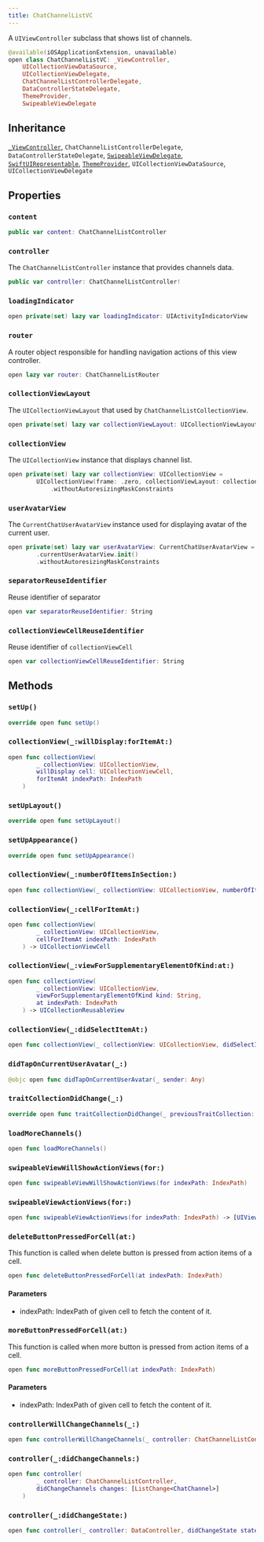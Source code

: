 ```yaml
---
title: ChatChannelListVC
---
```


A `UIViewController` subclass  that shows list of channels.

``` swift
@available(iOSApplicationExtension, unavailable)
open class ChatChannelListVC: _ViewController,
    UICollectionViewDataSource,
    UICollectionViewDelegate,
    ChatChannelListControllerDelegate,
    DataControllerStateDelegate,
    ThemeProvider,
    SwipeableViewDelegate 
```

## Inheritance

[`_ViewController`](../../common-views/_view-controller), `ChatChannelListControllerDelegate`, `DataControllerStateDelegate`, [`SwipeableViewDelegate`](../swipeable-view-delegate), [`SwiftUIRepresentable`](../../common-views/swift-ui-representable), [`ThemeProvider`](../../utils/theme-provider), `UICollectionViewDataSource`, `UICollectionViewDelegate`

## Properties

### `content`

``` swift
public var content: ChatChannelListController 
```

### `controller`

The `ChatChannelListController` instance that provides channels data.

``` swift
public var controller: ChatChannelListController!
```

### `loadingIndicator`

``` swift
open private(set) lazy var loadingIndicator: UIActivityIndicatorView 
```

### `router`

A router object responsible for handling navigation actions of this view controller.

``` swift
open lazy var router: ChatChannelListRouter 
```

### `collectionViewLayout`

The `UICollectionViewLayout` that used by `ChatChannelListCollectionView`.

``` swift
open private(set) lazy var collectionViewLayout: UICollectionViewLayout 
```

### `collectionView`

The `UICollectionView` instance that displays channel list.

``` swift
open private(set) lazy var collectionView: UICollectionView =
        UICollectionView(frame: .zero, collectionViewLayout: collectionViewLayout)
            .withoutAutoresizingMaskConstraints
```

### `userAvatarView`

The `CurrentChatUserAvatarView` instance used for displaying avatar of the current user.

``` swift
open private(set) lazy var userAvatarView: CurrentChatUserAvatarView = components
        .currentUserAvatarView.init()
        .withoutAutoresizingMaskConstraints
```

### `separatorReuseIdentifier`

Reuse identifier of separator

``` swift
open var separatorReuseIdentifier: String 
```

### `collectionViewCellReuseIdentifier`

Reuse identifier of `collectionViewCell`

``` swift
open var collectionViewCellReuseIdentifier: String 
```

## Methods

### `setUp()`

``` swift
override open func setUp() 
```

### `collectionView(_:willDisplay:forItemAt:)`

``` swift
open func collectionView(
        _ collectionView: UICollectionView,
        willDisplay cell: UICollectionViewCell,
        forItemAt indexPath: IndexPath
    ) 
```

### `setUpLayout()`

``` swift
override open func setUpLayout() 
```

### `setUpAppearance()`

``` swift
override open func setUpAppearance() 
```

### `collectionView(_:numberOfItemsInSection:)`

``` swift
open func collectionView(_ collectionView: UICollectionView, numberOfItemsInSection section: Int) -> Int 
```

### `collectionView(_:cellForItemAt:)`

``` swift
open func collectionView(
        _ collectionView: UICollectionView,
        cellForItemAt indexPath: IndexPath
    ) -> UICollectionViewCell 
```

### `collectionView(_:viewForSupplementaryElementOfKind:at:)`

``` swift
open func collectionView(
        _ collectionView: UICollectionView,
        viewForSupplementaryElementOfKind kind: String,
        at indexPath: IndexPath
    ) -> UICollectionReusableView 
```

### `collectionView(_:didSelectItemAt:)`

``` swift
open func collectionView(_ collectionView: UICollectionView, didSelectItemAt indexPath: IndexPath) 
```

### `didTapOnCurrentUserAvatar(_:)`

``` swift
@objc open func didTapOnCurrentUserAvatar(_ sender: Any) 
```

### `traitCollectionDidChange(_:)`

``` swift
override open func traitCollectionDidChange(_ previousTraitCollection: UITraitCollection?) 
```

### `loadMoreChannels()`

``` swift
open func loadMoreChannels() 
```

### `swipeableViewWillShowActionViews(for:)`

``` swift
open func swipeableViewWillShowActionViews(for indexPath: IndexPath) 
```

### `swipeableViewActionViews(for:)`

``` swift
open func swipeableViewActionViews(for indexPath: IndexPath) -> [UIView] 
```

### `deleteButtonPressedForCell(at:)`

This function is called when delete button is pressed from action items of a cell.

``` swift
open func deleteButtonPressedForCell(at indexPath: IndexPath) 
```

#### Parameters

  - indexPath: IndexPath of given cell to fetch the content of it.

### `moreButtonPressedForCell(at:)`

This function is called when more button is pressed from action items of a cell.

``` swift
open func moreButtonPressedForCell(at indexPath: IndexPath) 
```

#### Parameters

  - indexPath: IndexPath of given cell to fetch the content of it.

### `controllerWillChangeChannels(_:)`

``` swift
open func controllerWillChangeChannels(_ controller: ChatChannelListController) 
```

### `controller(_:didChangeChannels:)`

``` swift
open func controller(
        _ controller: ChatChannelListController,
        didChangeChannels changes: [ListChange<ChatChannel>]
    ) 
```

### `controller(_:didChangeState:)`

``` swift
open func controller(_ controller: DataController, didChangeState state: DataController.State) 
```

